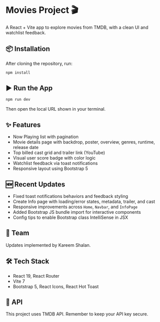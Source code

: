 # Movies Project 🎬

A React + Vite app to explore movies from TMDB, with a clean UI and watchlist feedback.

## 📦 Installation
After cloning the repository, run:

```bash
npm install
```

## ▶️ Run the App
```bash
npm run dev
```
Then open the local URL shown in your terminal.

## ✨ Features
- Now Playing list with pagination
- Movie details page with backdrop, poster, overview, genres, runtime, release date
- Top billed cast grid and trailer link (YouTube)
- Visual user score badge with color logic
- Watchlist feedback via toast notifications
- Responsive layout using Bootstrap 5

## 🆕 Recent Updates
- Fixed toast notifications behaviors and feedback styling
- Create Info page with loading/error states, metadata, trailer, and cast
- Responsive improvements across `Home`, `Navbar`, and `InfoPage`
- Added Bootstrap JS bundle import for interactive components
- Config tips to enable Bootstrap class IntelliSense in JSX

## 👥 Team
Updates implemented by Kareem Shalan.

## 🛠 Tech Stack
- React 19, React Router
- Vite 7
- Bootstrap 5, React Icons, React Hot Toast

## 🔗 API
This project uses TMDB API. Remember to keep your API key secure.
